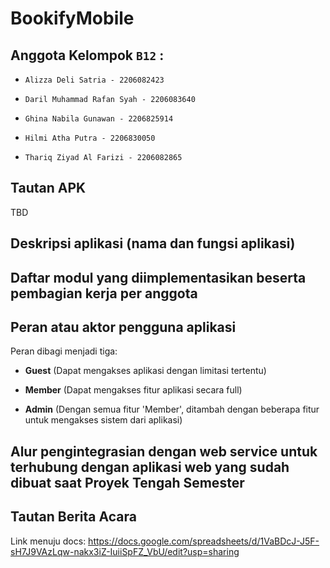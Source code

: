 # BookifyMobile

## **Anggota Kelompok `B12` :**

- `Alizza Deli Satria - 2206082423`

- `Daril Muhammad Rafan Syah - 2206083640`

- `Ghina Nabila Gunawan - 2206825914`

- `Hilmi Atha Putra - 2206830050`

- `Thariq Ziyad Al Farizi - 2206082865`

## **Tautan APK**
TBD

## Deskripsi aplikasi (nama dan fungsi aplikasi)

## Daftar modul yang diimplementasikan beserta pembagian kerja per anggota

## Peran atau aktor pengguna aplikasi
Peran dibagi menjadi tiga:

- **Guest** (Dapat mengakses aplikasi dengan limitasi tertentu)

- **Member** (Dapat mengakses fitur aplikasi secara full)

- **Admin** (Dengan semua fitur 'Member', ditambah dengan beberapa fitur untuk mengakses sistem dari aplikasi)

## Alur pengintegrasian dengan web service untuk terhubung dengan aplikasi web yang sudah dibuat saat Proyek Tengah Semester

## Tautan Berita Acara
Link menuju docs: https://docs.google.com/spreadsheets/d/1VaBDcJ-J5F-sH7J9VAzLqw-nakx3iZ-IuiiSpFZ_VbU/edit?usp=sharing

